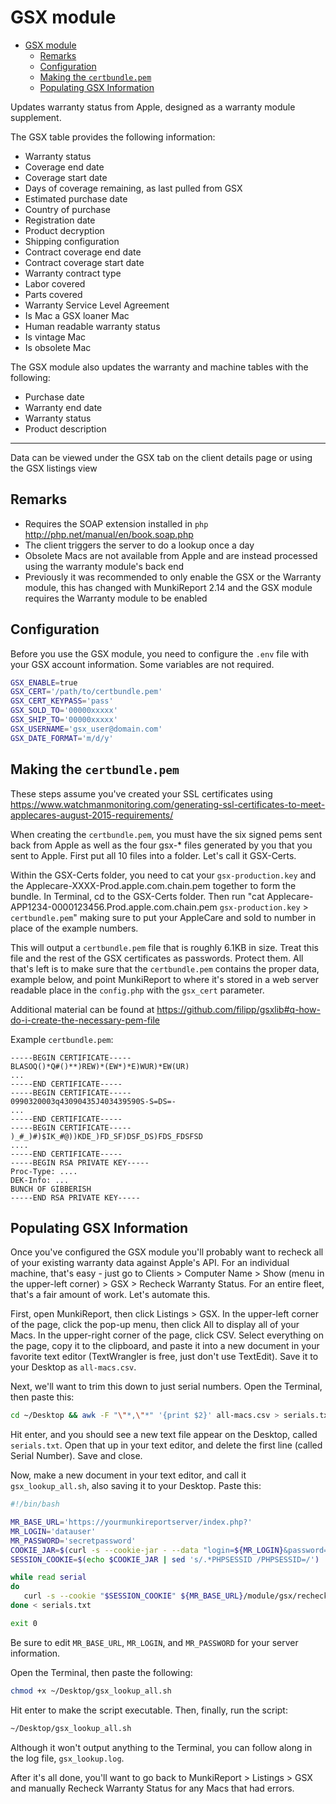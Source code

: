 # GSX module

* [GSX module](#gsx-module)
    * [Remarks](#remarks)
    * [Configuration](#configuration)
    * [Making the `certbundle.pem`](#making-the-certbundlepem)
    * [Populating GSX Information](#populating-gsx-information)

Updates warranty status from Apple, designed as a warranty module supplement.

The GSX table provides the following information:

* Warranty status
* Coverage end date
* Coverage start date
* Days of coverage remaining, as last pulled from GSX
* Estimated purchase date
* Country of purchase
* Registration date
* Product decryption
* Shipping configuration
* Contract coverage end date
* Contract coverage start date
* Warranty contract type
* Labor covered
* Parts covered
* Warranty Service Level Agreement
* Is Mac a GSX loaner Mac
* Human readable warranty status
* Is vintage Mac
* Is obsolete Mac

The GSX module also updates the warranty and machine tables with the following:

* Purchase date
* Warranty end date
* Warranty status
* Product description

---

Data can be viewed under the GSX tab on the client details page or using the GSX listings view

## Remarks


* Requires the SOAP extension installed in `php` http://php.net/manual/en/book.soap.php
* The client triggers the server to do a lookup once a day
* Obsolete Macs are not available from Apple and are instead processed using the warranty module's back end
* Previously it was recommended to only enable the GSX or the Warranty module, this has changed with MunkiReport 2.14 and the GSX module requires the Warranty module to be enabled

## Configuration

Before you use the GSX module, you need to configure the `.env` file with your GSX account information. Some variables are not required.

```sh
GSX_ENABLE=true
GSX_CERT='/path/to/certbundle.pem'
GSX_CERT_KEYPASS='pass'
GSX_SOLD_TO='00000xxxxx'
GSX_SHIP_TO='00000xxxxx'
GSX_USERNAME='gsx_user@domain.com'
GSX_DATE_FORMAT='m/d/y'
```

## Making the `certbundle.pem`

These steps assume you've created your SSL certificates using https://www.watchmanmonitoring.com/generating-ssl-certificates-to-meet-applecares-august-2015-requirements/

When creating the `certbundle.pem`, you must have the six signed pems sent back from Apple as well as the four gsx-* files generated by you that you sent to Apple. First put all 10 files into a folder. Let's call it GSX-Certs. 

Within the GSX-Certs folder, you need to cat your `gsx-production.key` and the Applecare-XXXX-Prod.apple.com.chain.pem together to form the bundle. In Terminal, cd to the GSX-Certs folder. Then run "cat Applecare-APP1234-0000123456.Prod.apple.com.chain.pem `gsx-production.key` > `certbundle.pem`" making sure to put your AppleCare and sold to number in place of the example numbers.

This will output a `certbundle.pem` file that is roughly 6.1KB in size. Treat this file and the rest of the GSX certificates as passwords. Protect them. All that's left is to make sure that the `certbundle.pem` contains the proper data, example below, and point MunkiReport to where it's stored in a web server readable place in the `config.php` with the `gsx_cert` parameter.

Additional material can be found at https://github.com/filipp/gsxlib#q-how-do-i-create-the-necessary-pem-file

Example `certbundle.pem`:

```
-----BEGIN CERTIFICATE-----
BLASOQ()*Q#()**)REW)*(EW*)*E)WUR)*EW(UR)
...
-----END CERTIFICATE-----
-----BEGIN CERTIFICATE-----
0990320003q43090435J403439590S-S=DS=-
...
-----END CERTIFICATE-----
-----BEGIN CERTIFICATE-----
)_#_)#)$IK_#@))KDE_)FD_SF)DSF_DS)FDS_FDSFSD
....
-----END CERTIFICATE-----
-----BEGIN RSA PRIVATE KEY-----
Proc-Type: ....
DEK-Info: ...
BUNCH OF GIBBERISH
-----END RSA PRIVATE KEY-----
```

## Populating GSX Information

Once you've configured the GSX module you'll probably want to recheck all of your existing warranty data against Apple's API. For an individual machine, that's easy - just go to Clients > Computer Name > Show (menu in the upper-left corner) > GSX > Recheck Warranty Status.  For an entire fleet, that's a fair amount of work.  Let's automate this.

First, open MunkiReport, then click Listings > GSX.  In the upper-left corner of the page, click the pop-up menu, then click All to display all of your Macs. In the upper-right corner of the page, click CSV.  Select everything on the page, copy it to the clipboard, and paste it into a new document in your favorite text editor (TextWrangler is free, just don't use TextEdit). Save it to your Desktop as `all-macs.csv`.

Next, we'll want to trim this down to just serial numbers. Open the Terminal, then paste this:

```sh
cd ~/Desktop && awk -F "\"*,\"*" '{print $2}' all-macs.csv > serials.txt`
```

Hit enter, and you should see a new text file appear on the Desktop, called `serials.txt`. Open that up in your text editor, and delete the first line (called Serial Number). Save and close.

Now, make a new document in your text editor, and call it `gsx_lookup_all.sh`, also saving it to your Desktop.  Paste this:

```sh
#!/bin/bash

MR_BASE_URL='https://yourmunkireportserver/index.php?'
MR_LOGIN='datauser'
MR_PASSWORD='secretpassword'
COOKIE_JAR=$(curl -s --cookie-jar - --data "login=${MR_LOGIN}&password=${MR_PASSWORD}" ${MR_BASE_URL}/auth/login)
SESSION_COOKIE=$(echo $COOKIE_JAR | sed 's/.*PHPSESSID /PHPSESSID=/')

while read serial
do
   curl -s --cookie "$SESSION_COOKIE" ${MR_BASE_URL}/module/gsx/recheck_gsx/"$serial" >> gsx_lookup.log
done < serials.txt

exit 0
```

Be sure to edit `MR_BASE_URL`, `MR_LOGIN`, and `MR_PASSWORD` for your server information.

Open the Terminal, then paste the following:

```sh
chmod +x ~/Desktop/gsx_lookup_all.sh
```

Hit enter to make the script executable.  Then, finally, run the script:

```sh
~/Desktop/gsx_lookup_all.sh
```

Although it won't output anything to the Terminal, you can follow along in the log file, `gsx_lookup.log`.

After it's all done, you'll want to go back to MunkiReport > Listings > GSX and manually Recheck Warranty Status for any Macs that had errors.
